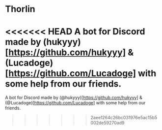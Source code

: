 # Thorlin
<<<<<<< HEAD
A bot for Discord made by (hukyyy)[https://github.com/hukyyy] & (Lucadoge)[https://github.com/Lucadoge] with some help from our friends.
=======
A bot for Discord made by (@hukyyy)[https://github.com/hukyyy] & (@Lucadoge)[https://github.com/Lucadoge] with some help from our friends.
>>>>>>> 2aee1264c26bc031976e5ac15b5002de59270ad9
